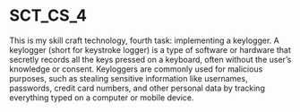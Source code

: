 # SCT_CS_4
This is my skill craft technology, fourth task: implementing a keylogger.
A keylogger (short for keystroke logger) is a type of software or hardware that secretly records all the keys pressed on a keyboard, often without the user’s knowledge or consent. Keyloggers are commonly used for malicious purposes, such as stealing sensitive information like usernames, passwords, credit card numbers, and other personal data by tracking everything typed on a computer or mobile device.



